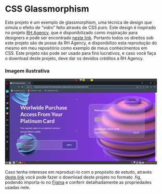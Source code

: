 # CSS Glassmorphism

Este projeto é um exemplo de glassmorphism, uma técnica de design que simula o efeito de “vidro” feito através de CSS puro.
 Este design é inspirado no projeto [RH Agency](https://dribbble.com/rhagency), que é disponibilizado como inspiração para designers e pode ser encontrado [neste link](https://dribbble.com/shots/14778687-Glassmorphism-Header-Concept). Portanto todos os direitos sob este projeto são de posse da RH Agency, e disponibilizo esta reprodução do mesmo em meu repositório como exemplo de meus conhecimentos em CSS. Este projeto não pode ser usado para fins lucrativos, e caso você faça o download deste projeto, deve  dar os devidos créditos a RH Agency.

### Imagem ilustrativa

![](./images/captura-de-tela.png)



Caso tenha interesse em reproduzi-lo com o propósito de estudo, através [deste link](https://www.uplabs.com/posts/glassmorphism-header-concept) você pode fazer o download deste projeto no formato .fig, podendo importa-lo no [Figma](https://www.figma.com/) e conferir detalhadamente as propriedades usadas nele.

